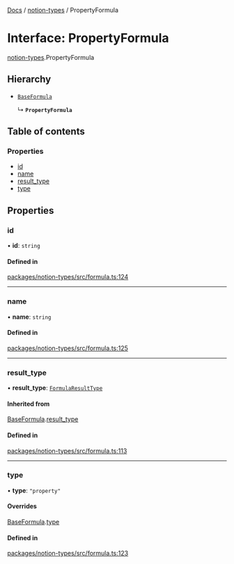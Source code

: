[Docs](../README.md) / [notion-types](../modules/notion_types.md) / PropertyFormula

# Interface: PropertyFormula

[notion-types](../modules/notion_types.md).PropertyFormula

## Hierarchy

- [`BaseFormula`](notion_types.BaseFormula.md)

  ↳ **`PropertyFormula`**

## Table of contents

### Properties

- [id](notion_types.PropertyFormula.md#id)
- [name](notion_types.PropertyFormula.md#name)
- [result\_type](notion_types.PropertyFormula.md#result_type)
- [type](notion_types.PropertyFormula.md#type)

## Properties

### id

• **id**: `string`

#### Defined in

[packages/notion-types/src/formula.ts:124](https://github.com/ntcho/react-notion-x/blob/dbcf322/packages/notion-types/src/formula.ts#L124)

___

### name

• **name**: `string`

#### Defined in

[packages/notion-types/src/formula.ts:125](https://github.com/ntcho/react-notion-x/blob/dbcf322/packages/notion-types/src/formula.ts#L125)

___

### result\_type

• **result\_type**: [`FormulaResultType`](../modules/notion_types.md#formularesulttype)

#### Inherited from

[BaseFormula](notion_types.BaseFormula.md).[result_type](notion_types.BaseFormula.md#result_type)

#### Defined in

[packages/notion-types/src/formula.ts:113](https://github.com/ntcho/react-notion-x/blob/dbcf322/packages/notion-types/src/formula.ts#L113)

___

### type

• **type**: ``"property"``

#### Overrides

[BaseFormula](notion_types.BaseFormula.md).[type](notion_types.BaseFormula.md#type)

#### Defined in

[packages/notion-types/src/formula.ts:123](https://github.com/ntcho/react-notion-x/blob/dbcf322/packages/notion-types/src/formula.ts#L123)
